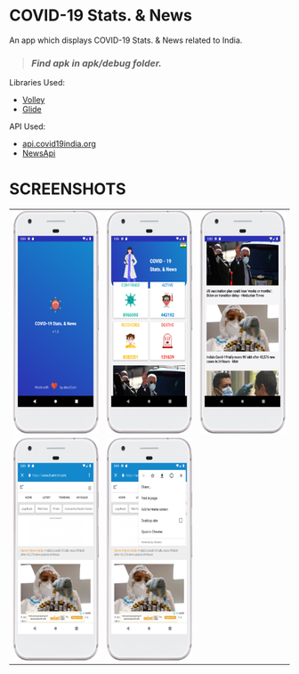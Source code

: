 # COVID-19 Stats. & News
An app which displays COVID-19 Stats. &amp; News related to India.

> ### *Find apk in apk/debug folder.*

Libraries Used:

- [Volley](https://developer.android.com/training/volley)
- [Glide](https://github.com/bumptech/glide)

API Used:

- [api.covid19india.org](https://api.covid19india.org/)
- [NewsApi](https://newsapi.org/)

# SCREENSHOTS
<table>
    <tr>
        <td><img src="screen captures/splash-screen.png" height="400px"/> </td>
        <td><img src="screen captures/home-screen-1-stats-cardView.png" height="400px"/> </td>
        <td><img src="screen captures/home-screen-2-news-recyclerView.png" height="400px"/> </td>
    </tr>
    <tr>
        <td><img src="screen captures/custom-chrome-tab.png" height="400px"/> </td>
        <td><img src="screen captures/custom-chrome-tab-menu.png" height="400px"/> </td>
    </tr>
</table>